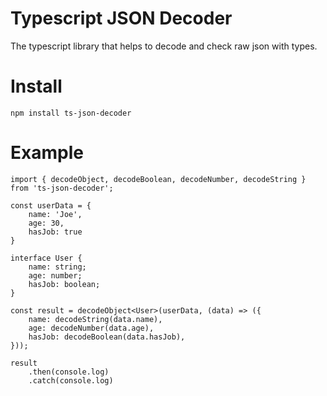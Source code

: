# Typescript JSON Decoder
The typescript library that helps to decode and check raw json with types.

# Install

```
npm install ts-json-decoder
```

# Example

```
import { decodeObject, decodeBoolean, decodeNumber, decodeString } from 'ts-json-decoder';

const userData = {
    name: 'Joe',
    age: 30,
    hasJob: true
}

interface User {
    name: string;
    age: number;
    hasJob: boolean;
}

const result = decodeObject<User>(userData, (data) => ({
    name: decodeString(data.name),
    age: decodeNumber(data.age),
    hasJob: decodeBoolean(data.hasJob),
}));

result
    .then(console.log)
    .catch(console.log)
```